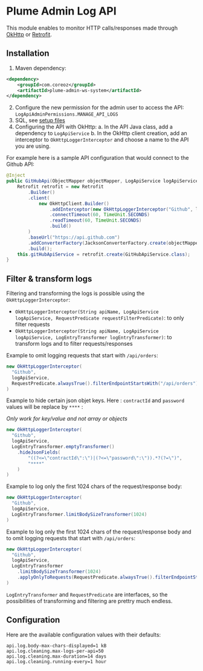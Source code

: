 Plume Admin Log API
===================

This module enables to monitor HTTP calls/responses made through [OkHttp](https://square.github.io/okhttp/) or [Retrofit](https://square.github.io/retrofit/).

Installation
------------

1. Maven dependency:
```xml
<dependency>
    <groupId>com.coreoz</groupId>
    <artifactId>plume-admin-ws-system</artifactId>
</dependency>
```
2. Configure the new permission for the admin user to access the API: `LogApiAdminPermissions.MANAGE_API_LOGS`
3. SQL, see [setup files](sql)
4. Configuring the API with OkHttp:
  a. In the API Java class, add a dependency to `LogApiService`
  b. In the OkHttp client creation, add an interceptor to `OkHttpLoggerInterceptor` and choose a name to the API you are using.

For example here is a sample API configuration that would connect to the Github API:
```java
@Inject
public GitHubApi(ObjectMapper objectMapper, LogApiService logApiService) {
    Retrofit retrofit = new Retrofit
        .Builder()
        .client(
            new OkHttpClient.Builder()
                .addInterceptor(new OkHttpLoggerInterceptor("Github", logApiService))
                .connectTimeout(60, TimeUnit.SECONDS)
                .readTimeout(60, TimeUnit.SECONDS)
                .build()
        )
        .baseUrl("https://api.github.com")
        .addConverterFactory(JacksonConverterFactory.create(objectMapper))
        .build();
    this.gitHubApiService = retrofit.create(GitHubApiService.class);
}
```

Filter & transform logs
-----------------------

Filtering and transforming the logs is possible using the `OkHttpLoggerInterceptor`:
- `OkHttpLoggerInterceptor(String apiName, LogApiService logApiService, RequestPredicate requestFilterPredicate)`: to only filter requests
- `OkHttpLoggerInterceptor(String apiName, LogApiService logApiService, LogEntryTransformer logEntryTransformer)`: to transform logs and to filter requests/responses

Example to omit logging requests that start with `/api/orders`:
```java
new OkHttpLoggerInterceptor(
  "Github",
  logApiService,
  RequestPredicate.alwaysTrue().filterEndpointStartsWith("/api/orders")
)
```

Example to hide certain json objet keys. Here : `contractId` and `password` values will be replace by `****` :

*Only work for key/value and not array or objects*
```java
new OkHttpLoggerInterceptor(
  "Github",
  logApiService,
  LogEntryTransformer.emptyTransformer()
    .hideJsonFields(
        "((?<=\"contractId\":\")|(?<=\"password\":\")).*?(?=\")",
        "****"
    )
)
```

Example to log only the first 1024 chars of the request/response body:
```java
new OkHttpLoggerInterceptor(
  "Github",
  logApiService,
  LogEntryTransformer.limitBodySizeTransformer(1024)
)
```

Example to log only the first 1024 chars of the request/response body and to omit logging requests that start with `/api/orders`:
```java
new OkHttpLoggerInterceptor(
  "Github",
  logApiService,
  LogEntryTransformer
    .limitBodySizeTransformer(1024)
    .applyOnlyToRequests(RequestPredicate.alwaysTrue().filterEndpointStartsWith("/api/orders"))
)
```

`LogEntryTransformer` and `RequestPredicate` are interfaces, so the possibilities of transforming and filtering are prettry much endless.

Configuration
-------------

Here are the available configuration values with their defaults:
```
api.log.body-max-chars-displayed=1 kB
api.log.cleaning.max-logs-per-api=50
api.log.cleaning.max-duration=14 days
api.log.cleaning.running-every=1 hour
```
